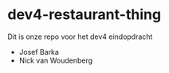 # dev4-restaurant-thing
Dit is onze repo voor het dev4 eindopdracht

- Josef Barka
- Nick van Woudenberg

